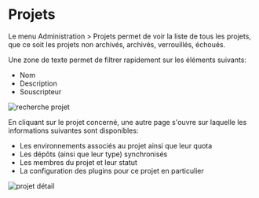 # Projets

Le menu Administration > Projets permet de voir la liste de tous les projets, que ce soit les projets non archivés, archivés, verrouillés, échoués.

Une zone de texte permet de filtrer rapidement sur les éléments suivants:

- Nom
- Description
- Souscripteur

![recherche projet](/img/console_admin/recherche_projet.png)

En cliquant sur le projet concerné, une autre page s'ouvre sur laquelle les informations suivantes sont disponibles:

- Les environnements associés au projet ainsi que leur quota
- Les dépôts (ainsi que leur type) synchronisés
- Les membres du projet et leur statut
- La configuration des plugins pour ce projet en particulier

![projet détail](/img/console_admin/projet_detail.png)
